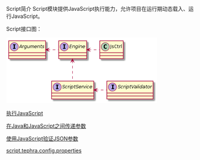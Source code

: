 Script简介
Script模块提供JavaScript执行能力，允许项目在运行期动态载入、运行JavaScript。

Script接口图：

![Script接口图](../doc/uml/script/interface.png "Script接口图")

[执行JavaScript](doc/execute.md "执行JavaScript")

[在Java和JavaScript之间传递参数](doc/arguments.md "在Java和JavaScript之间传递参数")

[使用JavaScript验证JSON参数](doc/validate.md "使用JavaScript验证JSON参数")

[script.tephra.config.properties](doc/config.md "script.tephra.config.properties")